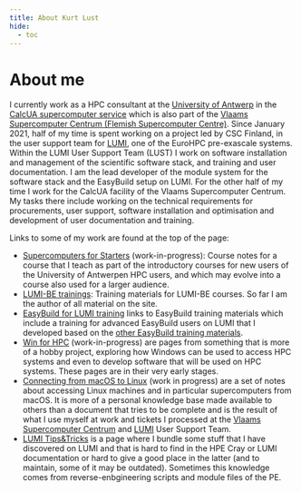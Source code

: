 ```yaml
---
title: About Kurt Lust 
hide:
  - toc
---
```


# About me

I currently work as a HPC consultant at the [University of Antwerp](https://www.uantwerpen.be)
in the [CalcUA supercomputer service](https://hpc.uantwerpen.be) which is also part of the
[Vlaams Supercomputer Centrum (Flemish Supercomputer Centre)](https://vscentrum.be).
Since January 2021, half of my time is spent working on a project led by CSC Finland, in the user support team for [LUMI](https://lumi-supercomputer.eu), one of the EuroHPC pre-exascale systems. 
Within the LUMI User Support Team (LUST) I work on software installation and management of the scientific software stack, and training and user documentation. I am the lead developer of the module system for the 
software stack and the EasyBuild setup on LUMI.
For the other half of my time I work for the CalcUA facility of the Vlaams Supercomputer Centrum. My tasks there include working on the technical requirements for procurements, user support, software installation and optimisation and development of user documentation and training.

Links to some of my work are found at the top of the page:

-   [Supercomputers for Starters](SupercomputersForStarters) (work-in-progress): 
    Course notes for a course that I teach as part of the introductory courses for new users of the
    University of Antwerpen HPC users, and which may evolve into a course also used for a larger audience.
-   [LUMI-BE trainings](LUMI-BE-training-materials):
    Training materials for LUMI-BE courses. So far I am the author of all material on the site.
-   [EasyBuild for LUMI training](easybuild-tutorial) links to EasyBuild training materials which include 
    a training for advanced EasyBuild users on LUMI that I developed based on the [other EasyBuild
    training materials](https://easybuild.io/tutorial).
-   [Win for HPC](windows-client-HPC) (work-in-progress) are pages from something that is more of a 
    hobby project, exploring how
    Windows can be used to access HPC systems and even to develop software that will be used on HPC systems.
    These pages are in their very early stages.
-   [Connecting from macOS to Linux](macos-to-linux) (work in progress) are a set of notes about accessing Linux
    machines and in particular supercomputers from macOS. It is more of a personal knowledge base made available
    to others than a document that tries to be complete and is the result of what I use myself at work and tickets
    I processed at the [Vlaams Supercomputer Centrum](https://vscentrum.be) and
    [LUMI](https://lumi-supercomputer.eu) User Support Team.
-   [LUMI Tips&Tricks](https://klust.github.io/LUMI-tips-and-tricks/) is a page where I bundle 
    some stuff that I have discovered on LUMI and that is hard to find 
    in the HPE Cray or LUMI documentation or hard to give a good place in the latter
    (and to maintain, some of it may be outdated). Sometimes this knowledge comes from
    reverse-enbgineering scripts and module files of the PE.

